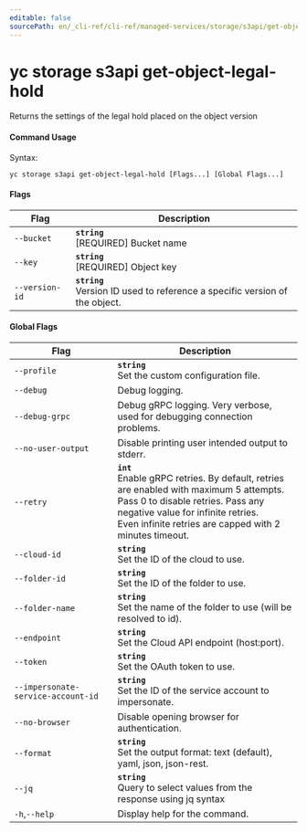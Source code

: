 ```yaml
---
editable: false
sourcePath: en/_cli-ref/cli-ref/managed-services/storage/s3api/get-object-legal-hold.md
---
```


# yc storage s3api get-object-legal-hold

Returns the settings of the legal hold placed on the object version

#### Command Usage

Syntax: 

`yc storage s3api get-object-legal-hold [Flags...] [Global Flags...]`

#### Flags

| Flag | Description |
|----|----|
|`--bucket`|<b>`string`</b><br/>[REQUIRED] Bucket name|
|`--key`|<b>`string`</b><br/>[REQUIRED] Object key|
|`--version-id`|<b>`string`</b><br/>Version ID used to reference a specific version of the object.|

#### Global Flags

| Flag | Description |
|----|----|
|`--profile`|<b>`string`</b><br/>Set the custom configuration file.|
|`--debug`|Debug logging.|
|`--debug-grpc`|Debug gRPC logging. Very verbose, used for debugging connection problems.|
|`--no-user-output`|Disable printing user intended output to stderr.|
|`--retry`|<b>`int`</b><br/>Enable gRPC retries. By default, retries are enabled with maximum 5 attempts.<br/>Pass 0 to disable retries. Pass any negative value for infinite retries.<br/>Even infinite retries are capped with 2 minutes timeout.|
|`--cloud-id`|<b>`string`</b><br/>Set the ID of the cloud to use.|
|`--folder-id`|<b>`string`</b><br/>Set the ID of the folder to use.|
|`--folder-name`|<b>`string`</b><br/>Set the name of the folder to use (will be resolved to id).|
|`--endpoint`|<b>`string`</b><br/>Set the Cloud API endpoint (host:port).|
|`--token`|<b>`string`</b><br/>Set the OAuth token to use.|
|`--impersonate-service-account-id`|<b>`string`</b><br/>Set the ID of the service account to impersonate.|
|`--no-browser`|Disable opening browser for authentication.|
|`--format`|<b>`string`</b><br/>Set the output format: text (default), yaml, json, json-rest.|
|`--jq`|<b>`string`</b><br/>Query to select values from the response using jq syntax|
|`-h`,`--help`|Display help for the command.|

